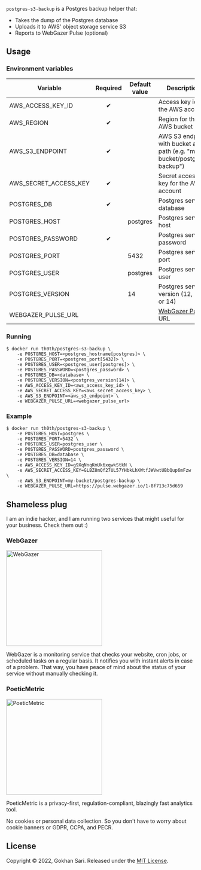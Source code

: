 `postgres-s3-backup` is a Postgres backup helper that:

* Takes the dump of the Postgres database
* Uploads it to AWS' object storage service S3
* Reports to WebGazer Pulse (optional)

## Usage

### Environment variables

| Variable              | Required | Default value  | Description                                                             |
|-----------------------|:--------:|----------------|-------------------------------------------------------------------------|
| AWS_ACCESS_KEY_ID     | ✔        |                | Access key id for the AWS account                                       |
| AWS_REGION            | ✔        |                | Region for the AWS bucket                                               |
| AWS_S3_ENDPOINT       | ✔        |                | AWS S3 endpoint with bucket and path (e.g. "my-bucket/postgres-backup") |
| AWS_SECRET_ACCESS_KEY | ✔        |                | Secret access key for the AWS account                                   |
| POSTGRES_DB           | ✔        |                | Postgres server database                                                |
| POSTGRES_HOST         |          | postgres       | Postgres server host                                                    |
| POSTGRES_PASSWORD     | ✔        |                | Postgres server password                                                |
| POSTGRES_PORT         |          | 5432           | Postgres server port                                                    |
| POSTGRES_USER         |          | postgres       | Postgres server user                                                    |
| POSTGRES_VERSION      |          | 14             | Postgres server version (12, 13 or 14)                                  |
| WEBGAZER_PULSE_URL    |          |                | [WebGazer Pulse](https://www.webgazer.io/pulse) URL                     |

### Running

    $ docker run th0th/postgres-s3-backup \
        -e POSTGRES_HOST=<postgres_hostname[postgres]> \
        -e POSTGRES_PORT=<postgres_port[5432]> \
        -e POSTGRES_USER=<postgres_user[postgres]> \
        -e POSTGRES_PASSWORD=<postgres_password> \
        -e POSTGRES_DB=<database> \
        -e POSTGRES_VERSION=<postgres_version[14]> \
        -e AWS_ACCESS_KEY_ID=<aws_access_key_id> \
        -e AWS_SECRET_ACCESS_KEY=<aws_secret_access_key> \
        -e AWS_S3_ENDPOINT=<aws_s3_endpoint> \
        -e WEBGAZER_PULSE_URL=<webgazer_pulse_url>

### Example

    $ docker run th0th/postgres-s3-backup \
        -e POSTGRES_HOST=postgres \
        -e POSTGRES_PORT=5432 \
        -e POSTGRES_USER=postgres_user \
        -e POSTGRES_PASSWORD=postgres_password \
        -e POSTGRES_DB=database \
        -e POSTGRES_VERSION=14 \
        -e AWS_ACCESS_KEY_ID=g9XqNnqKmUk6xqwkStkN \
        -e AWS_SECRET_ACCESS_KEY=GLBZ8mQf27UL57YHbkLhXWtfJWVwtUBbQup6mFzw \
        -e AWS_S3_ENDPOINT=my-bucket/postgres-backup \
        -e WEBGAZER_PULSE_URL=https://pulse.webgazer.io/1-8f713c75d659

## Shameless plug

I am an indie hacker, and I am running two services that might useful for your business. Check them out :)

### WebGazer

[<img alt="WebGazer" src="https://user-images.githubusercontent.com/698079/162474223-f7e819c4-4421-4715-b8a2-819583550036.png" width="256" />](https://www.webgazer.io/?utm_source=github&utm_campaign=postgres-s3-backup-readme)

WebGazer is a monitoring service that checks your website, cron jobs, or scheduled tasks on a regular basis. It notifies
you with instant alerts in case of a problem. That way, you have peace of mind about the status of your service without
manually checking it.

### PoeticMetric

[<img alt="PoeticMetric" src="https://user-images.githubusercontent.com/698079/162474946-7c4565ba-5097-4a42-8821-d087e6f56a5d.png" width="256" />](https://www.poeticmetric.com/?utm_source=github&utm_campaign=postgres-s3-backup-readme)

PoeticMetric is a privacy-first, regulation-compliant, blazingly fast analytics tool.

No cookies or personal data collection. So you don't have to worry about cookie banners or GDPR, CCPA, and PECR.

## License

Copyright © 2022, Gokhan Sari. Released under the [MIT License](LICENSE).
